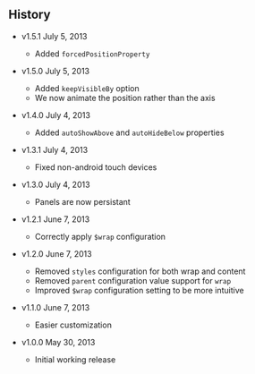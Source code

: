 ## History

- v1.5.1 July 5, 2013
	- Added `forcedPositionProperty`

- v1.5.0 July 5, 2013
	- Added `keepVisibleBy` option
	- We now animate the position rather than the axis

- v1.4.0 July 4, 2013
	- Added `autoShowAbove` and `autoHideBelow` properties

- v1.3.1 July 4, 2013
	- Fixed non-android touch devices

- v1.3.0 July 4, 2013
	- Panels are now persistant

- v1.2.1 June 7, 2013
	- Correctly apply `$wrap` configuration

- v1.2.0 June 7, 2013
	- Removed `styles` configuration for both wrap and content
	- Removed `parent` configuration value support for `wrap`
	- Improved `$wrap` configuration setting to be more intuitive

- v1.1.0 June 7, 2013
	- Easier customization

- v1.0.0 May 30, 2013
	- Initial working release
